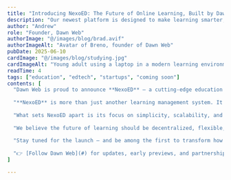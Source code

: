 ```yaml
---
title: "Introducing NexoED: The Future of Online Learning, Built by Dawn Web"
description: "Our newest platform is designed to make learning smarter, more engaging, and accessible for everyone"
author: "Andrew"
role: "Founder, Dawn Web"
authorImage: "@/images/blog/brad.avif"
authorImageAlt: "Avatar of Breno, founder of Dawn Web"
pubDate: 2025-06-10
cardImage: "@/images/blog/studying.jpg"
cardImageAlt: "Young adult using a laptop in a modern learning environment"
readTime: 4
tags: ["education", "edtech", "startups", "coming soon"]
contents: [
  "Dawn Web is proud to announce **NexoED** — a cutting-edge education platform built to meet the evolving demands of online learning. With accessibility, engagement, and personalization at its core, NexoED is our contribution to making quality education more reachable and impactful.",
  
  "**NexoED** is more than just another learning management system. It's a digital ecosystem where educators can create, share, and manage courses with ease — and where learners can connect with knowledge through immersive, intuitive experiences.",
  
  "What sets NexoED apart is its focus on simplicity, scalability, and modern UX. Whether you’re a solo tutor, an academy, or a corporate trainer, our platform adapts to your needs. Our backend is built for performance and analytics, giving you the tools to monitor student progress, gather insights, and optimize your teaching approach.",
  
  "We believe the future of learning should be decentralized, flexible, and inspiring. That’s why NexoED supports multimedia content, real-time assessments, and community-driven learning tools to bring education into the next generation.",
  
  "Stay tuned for the launch — and be among the first to transform how you teach and learn online. If you're an educator, institution, or entrepreneur in the education space, NexoED is made for you.",
  
  "👉 [Follow Dawn Web](#) for updates, early previews, and partnership opportunities. Let’s build the future of learning together."
]

---
```

